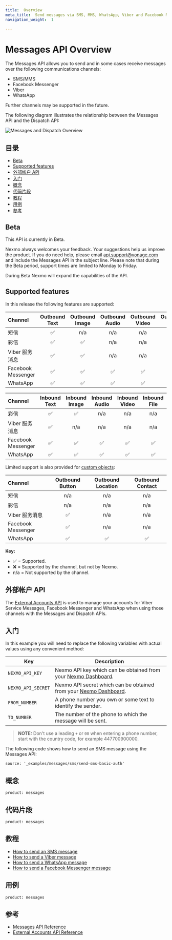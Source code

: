 ```yaml
---
title:  Overview
meta_title:  Send messages via SMS, MMS, WhatsApp, Viber and Facebook Messenger with a single API.
navigation_weight:  1

---
```



Messages API Overview
=====================

The Messages API allows you to send and in some cases receive messages over the following communications channels:

* SMS/MMS
* Facebook Messenger
* Viber
* WhatsApp

Further channels may be supported in the future.

The following diagram illustrates the relationship between the Messages API and the Dispatch API:

![Messages and Dispatch Overview](/assets/images/messages-dispatch-overview.png)

目录
---

* [Beta](#beta)
* [Supported features](#supported-features)
* [外部帐户 API](#external-accounts-api)
* [入门](#getting-started)
* [概念](#concepts)
* [代码片段](#code-snippets)
* [教程](#tutorials)
* [用例](#use-cases)
* [参考](#reference)

Beta
----

This API is currently in Beta.

Nexmo always welcomes your feedback. Your suggestions help us improve the product. If you do need help, please email [api.support@vonage.com](mailto:api.support@vonage.com) and include the Messages API in the subject line. Please note that during the Beta period, support times are limited to Monday to Friday.

During Beta Nexmo will expand the capabilities of the API.

Supported features
------------------

In this release the following features are supported:

| Channel            | Outbound Text | Outbound Image | Outbound Audio | Outbound Video | Outbound File | Outbound Template |
|:-------------------|:-------------:|:--------------:|:--------------:|:--------------:|:-------------:|:-----------------:|
| 短信                 |       ✅       |      n/a       |      n/a       |      n/a       |      n/a      |        n/a        |
| 彩信                 |       ✅       |       ✅        |      n/a       |      n/a       |      n/a      |        n/a        |
| Viber 服务消息         |       ✅       |       ✅        |      n/a       |      n/a       |      n/a      |         ✅         |
| Facebook Messenger |       ✅       |       ✅        |       ✅        |       ✅        |       ✅       |         ✅         |
| WhatsApp           |       ✅       |       ✅        |       ✅        |       ✅        |       ✅       |         ✅         |

| Channel            | Inbound Text | Inbound Image | Inbound Audio | Inbound Video | Inbound File | Inbound Location |
|:-------------------|:------------:|:-------------:|:-------------:|:-------------:|:------------:|:----------------:|
| 彩信                 |      ✅       |       ✅       |      n/a      |      n/a      |     n/a      |       n/a        |
| Viber 服务消息         |      ✅       |      n/a      |      n/a      |      n/a      |     n/a      |       n/a        |
| Facebook Messenger |      ✅       |       ✅       |       ✅       |       ✅       |      ✅       |        ✅         |
| WhatsApp           |      ✅       |       ✅       |       ✅       |       ✅       |      ✅       |        ✅         |

Limited support is also provided for [custom objects](/messages/concepts/custom-objects):

| Channel            | Outbound Button | Outbound Location | Outbound Contact |
|:-------------------|:---------------:|:-----------------:|:----------------:|
| 短信                 |       n/a       |        n/a        |       n/a        |
| 彩信                 |       n/a       |        n/a        |       n/a        |
| Viber 服务消息         |        ✅        |        n/a        |       n/a        |
| Facebook Messenger |        ✅        |        n/a        |       n/a        |
| WhatsApp           |        ✅        |         ✅         |        ✅         |

**Key:** 

* ✅ = Supported.
* ❌ = Supported by the channel, but not by Nexmo.
* n/a = Not supported by the channel.

外部帐户 API
--------

The [External Accounts API](/api/external-accounts) is used to manage your accounts for Viber Service Messages, Facebook Messenger and WhatsApp when using those channels with the Messages and Dispatch APIs.

入门
---

In this example you will need to replace the following variables with actual values using any convenient method:

Key | Description
-- | --
`NEXMO_API_KEY` | Nexmo API key which can be obtained from your [Nexmo Dashboard](https://dashboard.nexmo.com).
`NEXMO_API_SECRET` | Nexmo API secret which can be obtained from your [Nexmo Dashboard](https://dashboard.nexmo.com).
`FROM_NUMBER` | A phone number you own or some text to identify the sender.
`TO_NUMBER` | The number of the phone to which the message will be sent.

> **NOTE:** Don't use a leading `+` or `00` when entering a phone number, start with the country code, for example 447700900000\.

The following code shows how to send an SMS message using the Messages API:

```code_snippets
source: '_examples/messages/sms/send-sms-basic-auth'
```

概念
---

```concept_list
product: messages
```

代码片段
----

```code_snippet_list
product: messages
```

教程
---

* [How to send an SMS message](/messages/tutorials/send-sms-with-messages/introduction)
* [How to send a Viber message](/messages/tutorials/send-viber-message/introduction)
* [How to send a WhatsApp message](/messages/tutorials/send-whatsapp-message/introduction)
* [How to send a Facebook Messenger message](/messages/tutorials/send-fbm-message/introduction)

用例
---

```use_cases
product: messages
```

参考
---

* [Messages API Reference](/api/messages-olympus)
* [External Accounts API Reference](/api/external-accounts)

